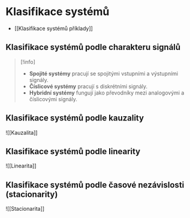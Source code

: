 # Klasifikace systémů
- [[Klasifikace systémů příklady]]
## Klasifikace systémů podle charakteru signálů
> [!info]
>- **Spojité systémy** pracují se spojitými vstupními a výstupními signály. 
>- **Číslicové systémy** pracují s diskrétními signály. 
>- **Hybridní systémy** fungují jako převodníky mezi analogovými a číslicovými signály. 

## Klasifikace systémů podle kauzality 
![[Kauzalita]]

## Klasifikace systémů podle linearity 
![[Linearita]]

## Klasifikace systémů podle časové nezávislosti (stacionarity)
![[Stacionarita]]